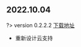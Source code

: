 
## 2022.10.04 
?> version 0.2.2.2 [下载地址](https://pan.baidu.com/s/1XF8CBZ_kAAoJw6bjtUjwJw?pwd=3dr0)
- 重新设计云支持